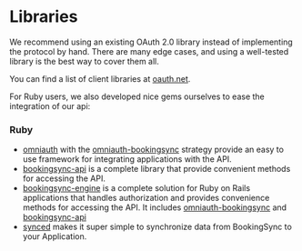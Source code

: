 # Libraries

We recommend using an existing OAuth 2.0 library instead of implementing
the protocol by hand. There are many edge cases, and using a well-tested
library is the best way to cover them all.

You can find a list of client libraries at [oauth.net](http://oauth.net/2/#client-libraries).

For Ruby users, we also developed nice gems ourselves to ease the integration of our api:

### Ruby

* [omniauth](https://github.com/intridea/omniauth) with the
  [omniauth-bookingsync](https://github.com/bookingsync/omniauth-bookingsync)
  strategy provide an easy to use framework for integrating applications
  with the API.
* [bookingsync-api](https://github.com/BookingSync/bookingsync-api)
  is a complete library that provide convenient methods for accessing the API.
* [bookingsync-engine](https://github.com/BookingSync/bookingsync-engine)
  is a complete solution for Ruby on Rails applications that handles
  authorization and provides convenience methods for accessing the API.
  It includes [omniauth-bookingsync](https://github.com/bookingsync/omniauth-bookingsync)
  and [bookingsync-api](https://github.com/BookingSync/bookingsync-api)
* [synced](https://github.com/BookingSync/synced)
  makes it super simple to synchronize data from BookingSync to your Application.

